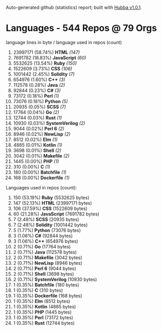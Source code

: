 Auto-generated github (statistics) report;
built with [Hubba v1.0.1](https://github.com/rubycoco/git/tree/master/hubba-reports).


# Languages - 544 Repos @ 79 Orgs

language lines in byte / language used in repos (count)

1. 23997171 (58.74%) **HTML** _(147)_
2. 7691782 (18.83%) **JavaScript** _(60)_
3. 5532625 (13.54%) **Ruby** _(150)_
4. 1522609 (3.73%) **CSS** _(106)_
5. 1001442 (2.45%) **Solidity** _(7)_
6. 654976 (1.60%) **C++** _(3)_
7. 112578 (0.28%) **Java** _(2)_
8. 92844 (0.23%) **C#** _(3)_
9. 73172 (0.18%) **Perl** _(1)_
10. 73076 (0.18%) **Python** _(5)_
11. 20935 (0.05%) **SCSS** _(7)_
12. 17764 (0.04%) **Go** _(2)_
13. 12744 (0.03%) **Rust** _(1)_
14. 10930 (0.03%) **SystemVerilog** _(2)_
15. 9044 (0.02%) **Perl 6** _(2)_
16. 8946 (0.02%) **NewLisp** _(2)_
17. 8512 (0.02%) **Elm** _(1)_
18. 4885 (0.01%) **Kotlin** _(1)_
19. 3698 (0.01%) **Shell** _(2)_
20. 3042 (0.01%) **Makefile** _(2)_
21. 1445 (0.00%) **PHP** _(1)_
22. 310 (0.00%) **C** _(1)_
23. 180 (0.00%) **Batchfile** _(1)_
24. 168 (0.00%) **Dockerfile** _(1)_
<!-- break -->


Languages used in repos (count):

1. 150 (53.19%) **Ruby** (5532625 bytes)
2. 147 (52.13%) **HTML** (23997171 bytes)
3. 106 (37.59%) **CSS** (1522609 bytes)
4. 60 (21.28%) **JavaScript** (7691782 bytes)
5. 7 (2.48%) **SCSS** (20935 bytes)
6. 7 (2.48%) **Solidity** (1001442 bytes)
7. 5 (1.77%) **Python** (73076 bytes)
8. 3 (1.06%) **C#** (92844 bytes)
9. 3 (1.06%) **C++** (654976 bytes)
10. 2 (0.71%) **Go** (17764 bytes)
11. 2 (0.71%) **Java** (112578 bytes)
12. 2 (0.71%) **Makefile** (3042 bytes)
13. 2 (0.71%) **NewLisp** (8946 bytes)
14. 2 (0.71%) **Perl 6** (9044 bytes)
15. 2 (0.71%) **Shell** (3698 bytes)
16. 2 (0.71%) **SystemVerilog** (10930 bytes)
17. 1 (0.35%) **Batchfile** (180 bytes)
18. 1 (0.35%) **C** (310 bytes)
19. 1 (0.35%) **Dockerfile** (168 bytes)
20. 1 (0.35%) **Elm** (8512 bytes)
21. 1 (0.35%) **Kotlin** (4885 bytes)
22. 1 (0.35%) **PHP** (1445 bytes)
23. 1 (0.35%) **Perl** (73172 bytes)
24. 1 (0.35%) **Rust** (12744 bytes)
<!-- break -->


